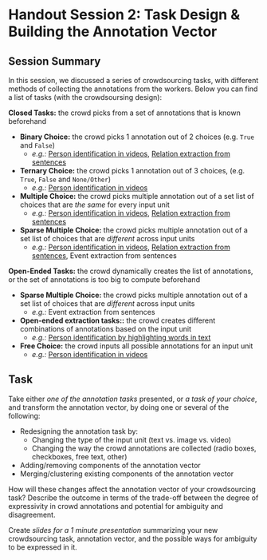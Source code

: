# Handout Session 2: Task Design & Building the Annotation Vector

## Session Summary

In this session, we discussed a series of crowdsourcing tasks, with different methods of collecting the annotations from the workers. Below you can find a list of tasks (with the crowdsoursing design):

**Closed Tasks:** the crowd picks from a set of annotations that is known beforehand

* **Binary Choice:** the crowd picks 1 annotation out of 2 choices (e.g. `True` and `False`)
    + *e.g.:* [Person identification in videos](img/ann-vec/bin-person-in-vid.pdf), [Relation extraction from sentences](img/ann-vec/bin-relex.pdf)
* **Ternary Choice:** the crowd picks 1 annotation out of 3 choices, (e.g. `True`, `False` and `None/Other`)
    + *e.g.:* [Person identification in videos](img/ann-vec/tern-person-in-vid.pdf)
* **Multiple Choice:** the crowd picks multiple annotation out of a set list of choices that are *the same* for every input unit
    + *e.g.:* [Person identification in videos](img/ann-vec/mult-person-in-vid.pdf), [Relation extraction from sentences](img/ann-vec/mult-relex.pdf)
* **Sparse Multiple Choice:** the crowd picks multiple annotation out of a set list of choices that are *different* across input units
    + *e.g.:* [Person identification in videos](img/ann-vec/sparse-person-in-vid.pdf), [Relation extraction from sentences](img/ann-vec/mult-relex.pdf), Event extraction from sentences
    
**Open-Ended Tasks:** the crowd dynamically creates the list of annotations, or the set of annotations is too big to compute beforehand

* **Sparse Multiple Choice:** the crowd picks multiple annotation out of a set list of choices that are *different* across input units
    + *e.g.:* Event extraction from sentences
* **Open-ended extraction tasks::** the crowd creates different combinations of annotations based on the input unit
    + *e.g.:* [Person identification by highlighting words in text](img/ann-vec/od-extr-person-in-vid.pdf)
* **Free Choice:** the crowd inputs all possible annotations for an input unit
    + *e.g.:* [Person identification in videos](img/ann-vec/free-person-in-vid.pdf)



## Task

Take either *one of the annotation tasks* presented, or *a task of your choice*, and transform the annotation vector, by doing one or several of the following:

* Redesigning the annotation task by:
    + Changing the type of the input unit (text vs. image vs. video)
    + Changing the way the crowd annotations are collected (radio boxes, checkboxes, free text, other)
* Adding/removing components of the annotation vector
* Merging/clustering existing components of the annotation vector

How will these changes affect the annotation vector of your crowdsourcing task? Describe the outcome in terms of the trade-off between the degree of expressivity in crowd annotations and potential for ambiguity and disagreement.

Create *slides for a 1 minute presentation* summarizing your new crowdsourcing task, annotation vector, and the possible ways for ambiguity to be expressed in it.

